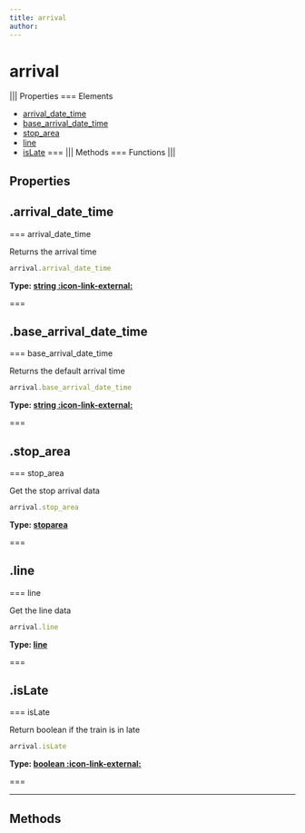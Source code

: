 ```yaml
---
title: arrival
author:
---
```


# arrival

||| Properties
=== Elements
- [arrival_date_time](#arrival_date_time)
- [base_arrival_date_time](#base_arrival_date_time)
- [stop_area](#stop_area)
- [line](#line)
- [isLate](#isLate)
===
||| Methods
=== Functions
|||
## Properties
## .arrival_date_time

=== arrival_date_time

Returns the arrival time


```javascript
arrival.arrival_date_time
```
**Type: [string :icon-link-external:](https://developer.mozilla.org/en-US/docs/Web/JavaScript/Reference/Global_Objects/String)**

===

## .base_arrival_date_time

=== base_arrival_date_time

Returns the default arrival time


```javascript
arrival.base_arrival_date_time
```
**Type: [string :icon-link-external:](https://developer.mozilla.org/en-US/docs/Web/JavaScript/Reference/Global_Objects/String)**

===

## .stop_area

=== stop_area

Get the stop arrival data


```javascript
arrival.stop_area
```
**Type: [stoparea](../structures/stoparea)**

===

## .line

=== line

Get the line data


```javascript
arrival.line
```
**Type: [line](../structures/line)**

===

## .isLate

=== isLate

Return boolean if the train is in late


```javascript
arrival.isLate
```
**Type: [boolean :icon-link-external:](https://developer.mozilla.org/en-US/docs/Web/JavaScript/Reference/Global_Objects/Boolean)**

===

---
## Methods
